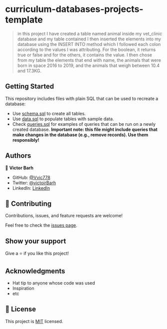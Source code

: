 # curriculum-databases-projects-template

> in this project I have created a table named animal inside my vet_clinic database and my table contained I then inserted the elements into my database using the INSERT INTO method which I followed each colon according to the values I was attributing. For the boolean, it returns true or false and for the others, it contains the value. 
I then chose from my table the elements that end with name, the animals that were born in space 2016 to 2019, and the animals that weigh between 10.4 and 17.3KG. 


## Getting Started

This repository includes files with plain SQL that can be used to recreate a database:

- Use [schema.sql](./schema.sql) to create all tables.
- Use [data.sql](./data.sql) to populate tables with sample data.
- Check [queries.sql](./queries.sql) for examples of queries that can be run on a newly created database. **Important note: this file might include queries that make changes in the database (e.g., remove records). Use them responsibly!**


## Authors

👤 **Victor Barh**

- GitHub: [@Vvic778](https://github.com/vic778)
- Twitter: [@victoirBarh](https://twitter.com/)
- LinkedIn: [LinkedIn](https://linkedin.com/in/victoir-barh)
## 🤝 Contributing

Contributions, issues, and feature requests are welcome!

Feel free to check the [issues page](../../issues/).

## Show your support

Give a ⭐️ if you like this project!

## Acknowledgments

- Hat tip to anyone whose code was used
- Inspiration
- etc

## 📝 License

This project is [MIT](./MIT.md) licensed.
